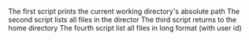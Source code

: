 The first script prints the current working directory's absolute path
The second script lists all files in the director
The third script returns to the home directory
The fourth script list all files in long format (with user id) 
